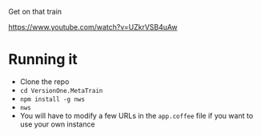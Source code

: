 Get on that train

https://www.youtube.com/watch?v=UZkrVSB4uAw

# Running it

* Clone the repo
* `cd VersionOne.MetaTrain`
* `npm install -g nws`
* `nws`
* You will have to modify a few URLs in the `app.coffee` file if you want to use your own instance
